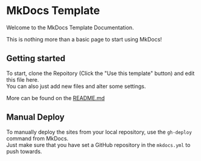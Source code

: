 # MkDocs Template
Welcome to the MkDocs Template Documentation.

This is nothing more than a basic page to start using MkDocs!

## Getting started
To start, clone the Repoitory (Click the "Use this template" button) and edit this file here.  
You can also just add new files and alter some settings.

More can be found on the [README.md](https://github.com/Andre601/mkdocs-template/blob/master/README.md)

## Manual Deploy
To manually deploy the sites from your local repository, use the `gh-deploy` command from MkDocs.  
Just make sure that you have set a GitHub repository in the `mkdocs.yml` to push towards.
